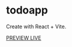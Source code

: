 # todoapp

Create with React + Vite.



[PREVIEW LIVE](https://63814816319a390dac2f2e43--meek-rugelach-71efa1.netlify.app/)
